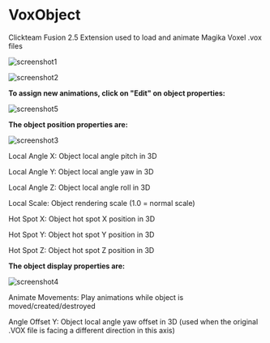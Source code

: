 

# VoxObject
Clickteam Fusion 2.5 Extension used to load and animate Magika Voxel .vox files

![screenshot1](https://yt-embed.herokuapp.com/embed?v=XcEmwrt0w4A)

![screenshot2](https://yt-embed.herokuapp.com/embed?v=fDV_od45qWg)


**To assign new animations, click on "Edit" on object properties:**

![screenshot5](https://i.snipboard.io/Tg5x91.jpg)


**The object position properties are:**

![screenshot3](https://i.snipboard.io/PHJV6v.jpg)

Local Angle X: Object local angle pitch in 3D

Local Angle Y: Object local angle yaw in 3D

Local Angle Z: Object local angle roll in 3D

Local Scale: Object rendering scale (1.0 = normal scale)

Hot Spot X: Object hot spot X position in 3D

Hot Spot Y: Object hot spot Y position in 3D

Hot Spot Z: Object hot spot Z position in 3D


**The object display properties are:**

![screenshot4](https://i.snipboard.io/7rfDge.jpg)

Animate Movements: Play animations while object is moved/created/destroyed

Angle Offset Y: Object local angle yaw offset in 3D (used when the original .VOX file is facing a different direction in this axis)
